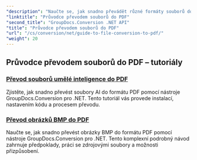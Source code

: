 ```yaml
---
"description": "Naučte se, jak snadno převádět různé formáty souborů do PDF pomocí nástroje GroupDocs.Conversion pro .NET. Tento podrobný návod pokrývá vše od nastavení knihovny až po provádění bezproblémových transformací souborů."
"linktitle": "Průvodce převodem souborů do PDF"
"second_title": "GroupDocs.Conversion .NET API"
"title": "Průvodce převodem souborů do PDF"
"url": "/cs/conversion/net/guide-to-file-conversion-to-pdf/"
"weight": 20
---
```


## Průvodce převodem souborů do PDF – tutoriály
### [Převod souborů umělé inteligence do PDF](./converting-ai-to-pdf/)
Zjistěte, jak snadno převést soubory AI do formátu PDF pomocí nástroje GroupDocs.Conversion pro .NET. Tento tutoriál vás provede instalací, nastavením kódu a procesem převodu.
### [Převod obrázků BMP do PDF](./converting-bmp-to-pdf/)
Naučte se, jak snadno převést obrázky BMP do formátu PDF pomocí nástroje GroupDocs.Conversion pro .NET. Tento komplexní podrobný návod zahrnuje předpoklady, práci se zdrojovými soubory a možnosti přizpůsobení.
